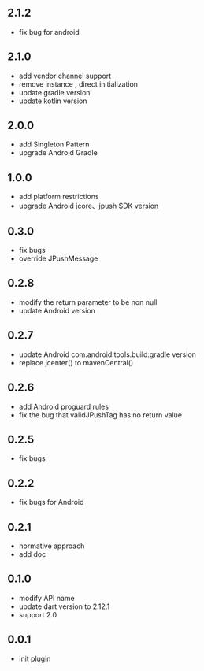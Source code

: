 ## 2.1.2
 * fix bug for android
## 2.1.0
 * add vendor channel support 
 * remove instance , direct initialization
 * update gradle version
 * update kotlin version
## 2.0.0
 * add Singleton Pattern
 * upgrade Android Gradle
## 1.0.0
 * add platform restrictions
 * upgrade Android jcore、jpush SDK version
## 0.3.0
 * fix bugs
 * override JPushMessage
## 0.2.8
 * modify the return parameter to be non null
 * update Android version
## 0.2.7
 * update Android com.android.tools.build:gradle version
 * replace jcenter() to mavenCentral()
## 0.2.6
 * add Android proguard rules
 * fix the bug that validJPushTag has no return value
## 0.2.5
 * fix bugs 
## 0.2.2
 * fix bugs for Android
## 0.2.1
 * normative approach
 * add doc
## 0.1.0
 * modify API name
 * update dart version to 2.12.1
 * support 2.0
## 0.0.1
 * init plugin